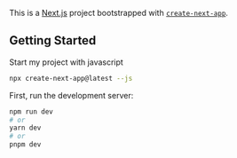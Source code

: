 This is a [Next.js](https://nextjs.org/) project bootstrapped with [`create-next-app`](https://github.com/vercel/next.js/tree/canary/packages/create-next-app).

## Getting Started
Start my project with javascript
```bash
npx create-next-app@latest --js
```

First, run the development server:

```bash
npm run dev
# or
yarn dev
# or
pnpm dev
```